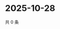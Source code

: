 # 2025-10-28

共 0 条

<!-- BEGIN ZHIHUVIDEO -->
<!-- 最后更新时间 Tue Oct 28 2025 02:17:18 GMT+0800 (China Standard Time) -->

<!-- END ZHIHUVIDEO -->
